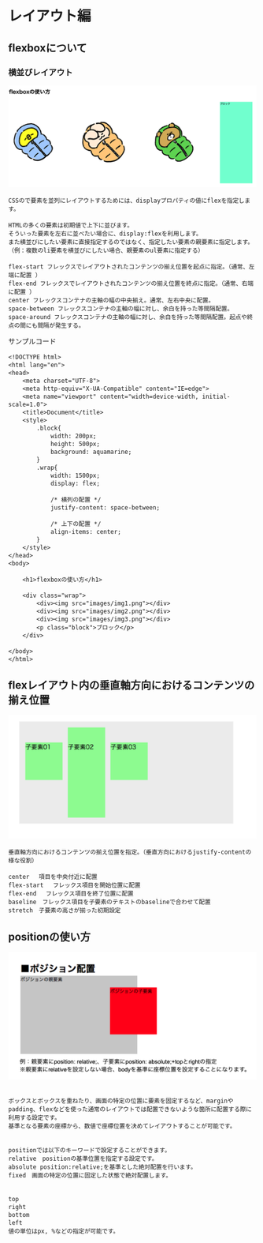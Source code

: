 # レイアウト編

## flexboxについて


### 横並びレイアウト
<!--<img src="images/flex.png" width="600px">-->
<img src="images/flex2.png" width="600px">

```
CSSので要素を並列にレイアウトするためには、displayプロパティの値にflexを指定します。

HTMLの多くの要素は初期値で上下に並びます。
そういった要素を左右に並べたい場合に、display:flexを利用します。
また横並びにしたい要素に直接指定するのではなく、指定したい要素の親要素に指定します。
（例：複数のli要素を横並びにしたい場合、親要素のul要素に指定する）

flex-start フレックスでレイアウトされたコンテンツの揃え位置を起点に指定。（通常、左端に配置 ）
flex-end フレックスでレイアウトされたコンテンツの揃え位置を終点に指定。（通常、右端に配置 ）
center フレックスコンテナの主軸の幅の中央揃え。通常、左右中央に配置。
space-between フレックスコンテナの主軸の幅に対し、余白を持った等間隔配置。
space-around フレックスコンテナの主軸の幅に対し、余白を持った等間隔配置。起点や終点の間にも間隔が発生する。

```

サンプルコード
```
<!DOCTYPE html>
<html lang="en">
<head>
    <meta charset="UTF-8">
    <meta http-equiv="X-UA-Compatible" content="IE=edge">
    <meta name="viewport" content="width=device-width, initial-scale=1.0">
    <title>Document</title>
    <style>
        .block{
            width: 200px;
            height: 500px;
            background: aquamarine;
        }
        .wrap{
            width: 1500px;
            display: flex;

            /* 横列の配置 */
            justify-content: space-between;

            /* 上下の配置 */
            align-items: center;
        }
    </style>
</head>
<body>

    <h1>flexboxの使い方</h1>

    <div class="wrap">
        <div><img src="images/img1.png"></div>
        <div><img src="images/img2.png"></div>
        <div><img src="images/img3.png"></div>
        <p class="block">ブロック</p>
    </div>
    
</body>
</html>
```

## flexレイアウト内の垂直軸方向におけるコンテンツの揃え位置

<img src="images/alineiteme.png" width="600px">

```
垂直軸方向におけるコンテンツの揃え位置を指定。（垂直方向におけるjustify-contentの様な役割）

center 　項目を中央付近に配置
flex-start 　フレックス項目を開始位置に配置
flex-end 　フレックス項目を終了位置に配置
baseline　フレックス項目を子要素のテキストのbaselineで合わせて配置
stretch　子要素の高さが揃った初期設定

```

## positionの使い方

<img src="images/position.png" width="600px">

```

ボックスとボックスを重ねたり、画面の特定の位置に要素を固定するなど、marginやpadding、flexなどを使った通常のレイアウトでは配置できないような箇所に配置する際に利用する設定です。
基準となる要素の座標から、数値で座標位置を决めてレイアウトすることが可能です。


positionでは以下のキーワードで設定することができます。
relative　positionの基準位置を指定する設定です。
absolute position:relative;を基準とした絶対配置を行います。
fixed　画面の特定の位置に固定した状態で絶対配置します。


top
right
bottom
left
値の単位はpx, %などの指定が可能です。
```


<!--
## 擬似要素
```
content:'';
width:50px;
height:50px;
display:block;
でbackground-imageとかで使う

```
-->
